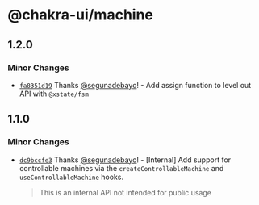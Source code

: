 # @chakra-ui/machine

## 1.2.0

### Minor Changes

- [`fa8351d19`](https://github.com/chakra-ui/chakra-ui/commit/fa8351d194c6208f00ed2d7a8ce051175e591b95)
  Thanks [@segunadebayo](https://github.com/segunadebayo)! - Add assign function
  to level out API with `@xstate/fsm`

## 1.1.0

### Minor Changes

- [`dc9bccfe3`](https://github.com/chakra-ui/chakra-ui/commit/dc9bccfe3c24073a71ab72416aa83ee719186eb6)
  Thanks [@segunadebayo](https://github.com/segunadebayo)! - [Internal] Add
  support for controllable machines via the `createControllableMachine` and
  `useControllableMachine` hooks.

  > This is an internal API not intended for public usage
